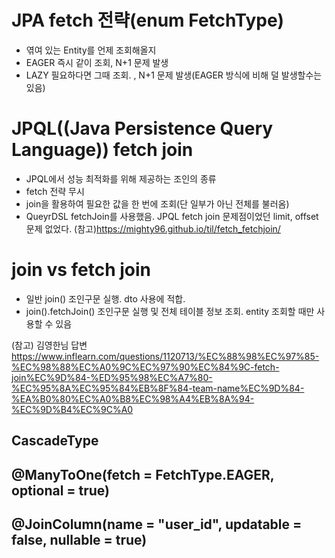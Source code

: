 
# JPA fetch 전략(enum FetchType)
- 엮여 있는 Entity를 언제 조회해올지
- EAGER 즉시 같이 조회, N+1 문제 발생
- LAZY 필요하다면 그때 조회. , N+1 문제 발생(EAGER 방식에 비해 덜 발생할수는 있음)

# JPQL((Java Persistence Query Language)) fetch join 
- JPQL에서 성능 최적화를 위해 제공하는 조인의 종류
- fetch 전략 무시
- join을 활용하여 필요한 값을 한 번에 조회(단 일부가 아닌 전체를 불러옴)
- QueyrDSL fetchJoin를 사용했음. JPQL fetch join 문제점이었던 limit, offset 문제 없었다.
(참고)https://mighty96.github.io/til/fetch_fetchjoin/

# join vs fetch join
- 일반 join()  조인구문 실행. dto 사용에 적합.
- join().fetchJoin() 조인구문 실행 및 전체 테이블 정보 조회. entity 조회할 때만 사용할 수 있음

(참고) 김영한님 답변
https://www.inflearn.com/questions/1120713/%EC%88%98%EC%97%85-%EC%98%88%EC%A0%9C%EC%97%90%EC%84%9C-fetch-join%EC%9D%84-%ED%95%98%EC%A7%80-%EC%95%8A%EC%95%84%EB%8F%84-team-name%EC%9D%84-%EA%B0%80%EC%A0%B8%EC%98%A4%EB%8A%94-%EC%9D%B4%EC%9C%A0


## CascadeType


## @ManyToOne(fetch = FetchType.EAGER, optional = true) 


## @JoinColumn(name = "user_id", updatable = false, nullable = true)
